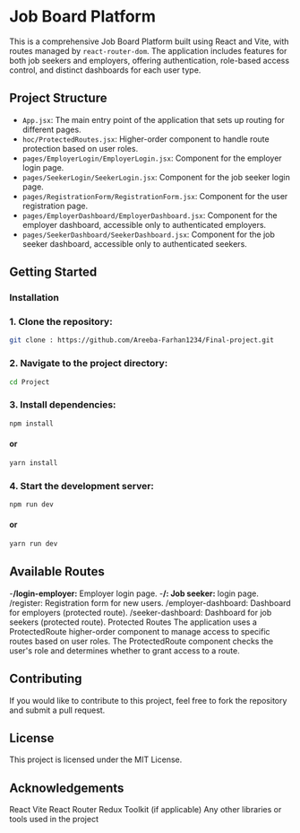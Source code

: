 # Job Board Platform

This is a comprehensive Job Board Platform built using React and Vite, with routes managed by `react-router-dom`. The application includes features for both job seekers and employers, offering authentication, role-based access control, and distinct dashboards for each user type.

## Project Structure

- `App.jsx`: The main entry point of the application that sets up routing for different pages.
- `hoc/ProtectedRoutes.jsx`: Higher-order component to handle route protection based on user roles.
- `pages/EmployerLogin/EmployerLogin.jsx`: Component for the employer login page.
- `pages/SeekerLogin/SeekerLogin.jsx`: Component for the job seeker login page.
- `pages/RegistrationForm/RegistrationForm.jsx`: Component for the user registration page.
- `pages/EmployerDashboard/EmployerDashboard.jsx`: Component for the employer dashboard, accessible only to authenticated employers.
- `pages/SeekerDashboard/SeekerDashboard.jsx`: Component for the job seeker dashboard, accessible only to authenticated seekers.

## Getting Started

### Installation

### 1. Clone the repository:

```bash
git clone : https://github.com/Areeba-Farhan1234/Final-project.git

   ```

### 2. Navigate to the project directory:

```bash
cd Project
```

### 3. Install dependencies:

```bash
npm install
```

#### or

```bash
yarn install
```

### 4. Start the development server:

```bash
npm run dev
```

#### or

```bash
yarn run dev
```


## Available Routes
-**/login-employer:** Employer login page.
-**/: Job seeker:** login page.
/register: Registration form for new users.
/employer-dashboard: Dashboard for employers (protected route).
/seeker-dashboard: Dashboard for job seekers (protected route).
Protected Routes
The application uses a ProtectedRoute higher-order component to manage access to specific routes based on user roles. The ProtectedRoute component checks the user's role and determines whether to grant access to a route.

## Contributing
If you would like to contribute to this project, feel free to fork the repository and submit a pull request.

## License
This project is licensed under the MIT License.

## Acknowledgements
React
Vite
React Router
Redux Toolkit (if applicable)
Any other libraries or tools used in the project
